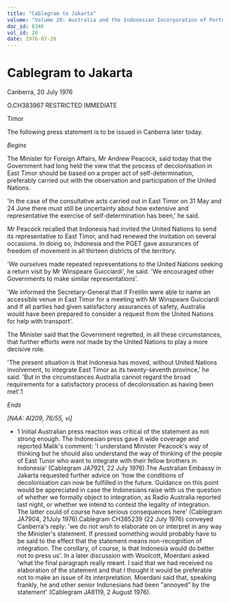 ```yaml
---
title: "Cablegram to Jakarta"
volume: "Volume 20: Australia and the Indonesian Incorporation of Portuguese Timor, 1974-1976"
doc_id: 8346
vol_id: 20
date: 1976-07-20
---
```


# Cablegram to Jakarta

Canberra, 20 July 1976

O.CH383967 RESTRICTED IMMEDIATE

Timor

The following press statement is to be issued in Canberra later today.

_Begins_

The Minister for Foreign Affairs, Mr Andrew Peacock, said today that the Government had long held the view that the process of decolonisation in East Timor should be based on a proper act of self-determination, preferably carried out with the observation and participation of the United Nations.

'In the case of the consultative acts carried out in East Timor on 31 May and 24 June there must still be uncertainty about how extensive and representative the exercise of self-determination has been,' he said.

Mr Peacock recalled that Indonesia had invited the United Nations to send its representative to East Timor, and had renewed the invitation on several occasions. In doing so, Indonesia and the PGET gave assurances of freedom of movement in all thirteen districts of the territory.

'We ourselves made repeated representations to the United Nations seeking a return visit by Mr Winspeare Guicciardi', he said. 'We encouraged other Governments to make similar representations'.

'We informed the Secretary-General that if Fretilin were able to name an accessible venue in East Timor for a meeting with Mr Winspeare Guicciardi and if all parties had given satisfactory assurances of safety, Australia would have been prepared to consider a request from the United Nations for help with transport'.

The Minister said that the Government regretted, in all these circumstances, that further efforts were not made by the United Nations to play a more decisive role.

'The present situation is that Indonesia has moved, without United Nations involvement, to integrate East Timor as its twenty-seventh province,' he said. 'But in the circumstances Australia cannot regard the broad requirements for a satisfactory process of decolonisation as having been met'.1

_Ends_

_[NAA: Al209, 76/55, vi]_

  * 1 Initial Australian press reaction was critical of the statement as not strong enough. The Indonesian press gave it wide coverage and reported Malik's comment: 'I understand Minister Peacock's way of thinking but he should also understand the way of thinking of the people of East Tunor who want to integrate with their fellow brothers in Indonesia' (Cablegram JA7921, 22 July 1976).The Australian Embassy in Jakarta requested further advice on 'how the conditions of decolonisation can now be fulfilled in the future. Guidance on this point would be appreciated in case the Indonesians raise with us the question of whether we formally object to integration, as Radio Australia reported last night, or whether we intend to contest the legality of integration. The latter could of course have serious consequences here' (Cablegram JA7904, 21July 1976).Cablegram CH385239 (22 July 1976) conveyed Canberra's reply: 'we do not wish to elaborate on or interpret in any way the Minister's statement. If pressed something would probably have to be said to the effect that the statement means non-recognition of integration. The corollary, of course, is that Indonesia would do better not to press us'. In a later discussion with Woolcott, Moerdani asked 'what the final paragraph really meant. I said that we had received no elaboration of the statement and that I thought it would be preferable not to make an issue of its interpretation. Moerdani said that, speaking frankly, he and other senior Indonesians had been "annoyed" by the statement' (Cablegram JA8119, 2 August 1976). 


